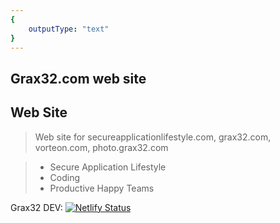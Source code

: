```yaml
---
{
    outputType: "text"
}
---
```

Grax32.com web site
---
## Web Site

> Web site for secureapplicationlifestyle.com, grax32.com, vorteon.com, photo.grax32.com

> * Secure Application Lifestyle
> * Coding
> * Productive Happy Teams

Grax32 DEV: [![Netlify Status](https://api.netlify.com/api/v1/badges/e026c37d-21ed-4021-8399-a390c498b8be/deploy-status)](https://app.netlify.com/sites/elastic-nightingale-3b8db8/deploys)
